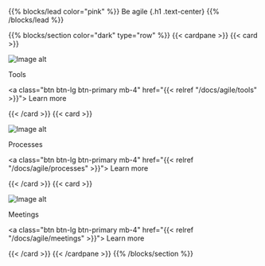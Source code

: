 {{% blocks/lead color="pink" %}}
Be agile
{.h1 .text-center}
{{% /blocks/lead %}}

{{% blocks/section color="dark" type="row" %}}
{{< cardpane >}}
{{< card >}}

![Image alt](/tools.png)

Tools

<a class="btn btn-lg btn-primary mb-4" href="{{< relref "/docs/agile/tools" >}}">
Learn more <i class="fas fa-arrow-alt-circle-right ms-2"></i>
</a>

{{< /card >}}
{{< card >}}

![Image alt](/process.png)

Processes

<a class="btn btn-lg btn-primary mb-4" href="{{< relref "/docs/agile/processes" >}}">
Learn more <i class="fas fa-arrow-alt-circle-right ms-2"></i>
</a>

{{< /card >}}
{{< card >}}

![Image alt](/meeting.png)

Meetings

<a class="btn btn-lg btn-primary mb-4" href="{{< relref "/docs/agile/meetings" >}}">
Learn more <i class="fas fa-arrow-alt-circle-right ms-2"></i>
</a>

{{< /card >}}
{{< /cardpane >}}
{{% /blocks/section %}}
